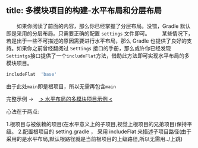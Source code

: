 title: 多模块项目的构建-水平布局和分层布局
---
　　如果你阅读了前面的内容，那么你已经掌握了分层布局。没错，Gradle 默认即是采用的分层布局。只需要正确的配置 `settings` 文件即可。
　　某些情况下，若是出于一些不可描述的原因需要进行水平布局，那么 Gradle 也提供了良好的支持。如果你之前曾经翻阅过 `Settings` 接口的手册，那么或许你已经发现`Settintgs`接口提供了一个`includeFlat`方法，借助此方法即可实现水平布局的多模块项目。
  ```groovy
  includeFlat  'base'
  ```
  
由于此处`main`即是根项目，所以无需再包含`main`
  
完整示例 ->　[ > 水平布局的多模块项目示例 < ](https://github.com/GradleCN/GradleSide/tree/master/16-multi-project-flat)

心法在于两点:

 1.根项目与被依赖的项目(在水平意义上的子项目,视觉上根项目的兄弟项目)保持平级。 
 2.配置根项目的  setting.gradle  ， 采用  includeFlat  来描述子项目路径(由于采用的是水平布局,默认根路径就是当前根项目的上级路径,所以无需用../上跳)
